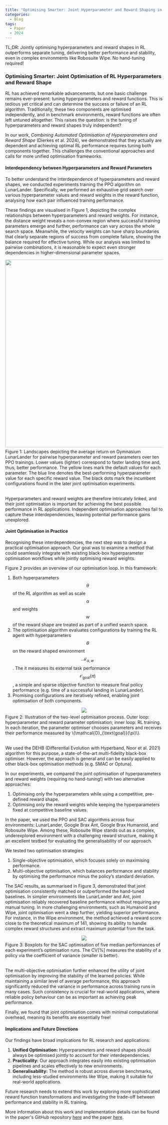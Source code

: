 ```yaml
---
title: "Optimising Smarter: Joint Hyperparameter and Reward Shaping in Reinforcement Learning"
categories:
  - Blog
tags:
  - Paper
  - 2024
---
```


<script type="text/javascript" async
  src="https://cdn.jsdelivr.net/npm/mathjax@3/es5/tex-mml-chtml.js">
</script>

TL;DR: Jointly optimising hyperparameters and reward shapes in RL outperforms separate tuning, delivering better performance and stability, even in complex environments like Robosuite Wipe. No hand-tuning required!

### Optimising Smarter: Joint Optimisation of RL Hyperparameters and Reward Shape

RL has achieved remarkable advancements, but one basic challenge remains ever-present: tuning hyperparameters and reward functions.
This is tedious yet critical and can determine the success or failure of an RL algorithm.
Traditionally, these two components are optimised independently, and in benchmark environments, reward functions are often left untuned altogether.
This raises the question: is the tuning of hyperparameters and reward shapes truly independent?

In our work, *Combining Automated Optimisation of Hyperparameters and Reward Shape* (Dierkes et al. 2024), we demonstrated that they actually are dependent and achieving optimal RL performance requires tuning both components together.
This challenges the conventional approaches and calls for more unified optimisation frameworks.

#### Interdependency between Hyperparameters and Reward Parameters

To better understand the interdependence of hyperparameters and reward shapes, we conducted experiments training the PPO algorithm on LunarLander.
Specifically, we performed an exhaustive grid search over various hyperparameter values and reward weights in the reward function, analysing how each pair influenced training performance.

These findings are visualised in Figure 1, depicting the complex relationships between hyperparameters and reward weights.
For instance, the distance weight reveals a non-convex region where successful training parameters emerge and further, performance can vary across the whole search space.
Meanwhile, the velocity weights can have sharp boundaries that clearly separate regions of success from complete failure, showing the balance required for effective tuning. 
While our analysis was limited to pairwise combinations, it is reasonable to expect even stronger dependencies in higher-dimensional parameter spaces.

<div style="text-align: center;">
  <img src="/assets/images/combined_optimisation_2024/heatmap_matrix_rewmin.png" width="600" height="600" />
</div>
<div style="text-align: left; margin-top: 5px;">
  Figure 1: Landscapes depicting the average return on Gymnasium LunarLander for pairwise hyperparameter and reward parameters over ten PPO trainings.
  Lower values (lighter) correspond to faster landing time and, thus, better performance. The yellow lines mark the default values for each parameter.
  The blue line denotes the best-performing hyperparameter value for each specific reward value. The black dots mark the incumbent configurations found in the later joint optimisation experiments.
</div>
<br>

Hyperparameters and reward weights are therefore intricately linked, and their joint optimisation is important for achieving the best possible performance in RL applications.
Independent optimisation approaches fail to capture these interdependencies, leaving potential performance gains unexplored.

#### Joint Optimisation in Practice

Recognising these interdependencies, the next step was to design a practical optimisation approach.
Our goal was to examine a method that could seamlessly integrate with existing black-box hyperparameter optimisation workflows while jointly optimising reward weights.

Figure 2 provides an overview of our optimisation loop. In this framework:
1. Both hyperparameters $$\theta$$ of the RL algorithm as well as scale $$\alpha$$ and weights $$w$$ of the reward shape are treated as part of a unified search space.
2. The optimisation algorithm evaluates configurations by training the RL agent with hyperparameters $$\theta$$ on the reward shaped environment $$\mathcal{M}_{\alpha, w}$$.
The it measures its external task performance $$\mathcal{O}_{\text{goal}}(\pi)$$, a simple and sparse objective function to measure final policy performance (e.g. time of a successful landing in LunarLander).
3. Promising configurations are iteratively refined, enabling joint optimisation of both components.

<div style="text-align: center;">
  <img src="/assets/images/combined_optimisation_2024/optimisation_loop.png" style="max-width: 400px; height: auto;" />
</div>
<div style="text-align: left; margin-top: 5px;">
  Figure 2: Illustration of the two-level optimisation process.
  Outer loop: hyperparameter and reward parameter optimisation; inner loop: RL training.
  In each iteration, the parameter optimiser chooses parameters and receives their performance measured by \(\mathcal{O}_{\text{goal}}(\pi)\).
</div>
<br>

We used the DEHB (Differential Evolution with Hyperband, Noor et al. 2021) algorithm for this purpose, a state-of-the-art multi-fidelity black-box optimiser.
However, the approach is general and can be easily applied to other black-box optimisation methods (e.g. SMAC or Optuna).

In our experiments, we compared the joint optimisation of hyperparameters and reward weights (requiring no hand-tuning!) with two alternative approaches:

1. Optimising only the hyperparameters while using a competitive, pre-defined reward shape.
2. Optimising only the reward weights while keeping the hyperparameters fixed at competitive baseline values.

In the paper, we used the PPO and SAC algorithms across four environments: LunarLander, Google Brax Ant, Google Brax Humanoid, and Robosuite Wipe.
Among these, Robosuite Wipe stands out as a complex, underexplored environment with a challenging reward structure, making it an excellent testbed for evaluating the generalisability of our approach.

We tested two optimisation strategies:

1. Single-objective optimisation, which focuses solely on maximising performance.
2. Multi-objective optimisation, which balances performance and stability by optimising the performance minus the policy’s standard deviation.

The SAC results, as summarised in Figure 3, demonstrated that joint optimisation consistently matched or outperformed the hand-tuned baselines.
In simpler environments like LunarLander and Ant, joint optimisation reliably recovered baseline performance without requiring any manual tuning.
In more challenging environments, such as Humanoid and Wipe, joint optimisation went a step further, yielding superior performance.
For instance, in the Wipe environment, the method achieved a reward score close to the theoretical maximum of 141, showing its ability to handle complex reward structures and extract maximum potential from the task.

<div style="text-align: center;">
  <img src="/assets/images/combined_optimisation_2024/performance.png" style="max-width: 100%; height: auto;" />
</div>
<div style="text-align: left; margin-top: 5px;">
    Figure 3: Boxplots for the SAC optimisation of five median performances of each experiment’s optimisation runs. 
    The CV[%] measures the stability of a policy via the coefficient of variance (smaller is
    better).
</div>
<br>

The multi-objective optimisation further enhanced the utility of joint optimisation by improving the stability of the learned policies.
While maintaining a similar level of average performance, this approach significantly reduced the variance in performance across training runs in many cases.
Such consistency is crucial for real-world applications, where reliable policy behaviour can be as important as achieving peak performance.

Finally, we found that joint optimisation comes with minimal computational overhead, meaning its benefits are essentially free!

#### Implications and Future Directions

Our findings have broad implications for RL research and applications:

1. **Unified Optimisation:** Hyperparameters and reward shapes should always be optimised jointly to account for their interdependencies.
2. **Practicality:** Our approach integrates easily into existing optimisation pipelines and scales effectively to new environments.
3. **Generalisability:** The method is robust across diverse benchmarks, including less-studied environments like Wipe, making it suitable for real-world applications.

Future research needs to extend this work by exploring more sophisticated reward function transformations and investigating the trade-off between performance and stability in RL training.

More information about this work and implementation details can be found in the paper's GitHub repository [here](https://github.com/ADA-research/combined_hpo_and_reward_shaping) and the paper [here](https://arxiv.org/abs/2406.18293).
